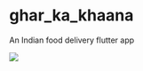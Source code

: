 # ghar_ka_khaana

An Indian food delivery flutter app

<img src="https://drive.google.com/file/d/188tqx_HPkygDXH9GwzmAmQUTRCXgBsgv/view?usp=sharing">
